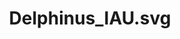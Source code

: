 ---
cc-type: picture
title: "Delphinus_IAU.svg"
picture: /assets/wikimedia-constellations/Delphinus_IAU.svg"
bookmark: "https://commons.wikimedia.org/wiki/File:Delphinus_IAU.svg"
license: "Creative Commons Attribution 3.0 Unported"
borders:
  - Aquarius_IAU.svg
  - Aquila_IAU.svg
  - Equuleus_IAU.svg
  - Pegasus_IAU.svg
  - Sagitta_IAU.svg
  - Vulpecula_IAU.svg
permalink: /wikimedia/:title/
constellation:
  - Delphinus
tags:
  - Delphinus
  - Star Chart
  - SVG
---